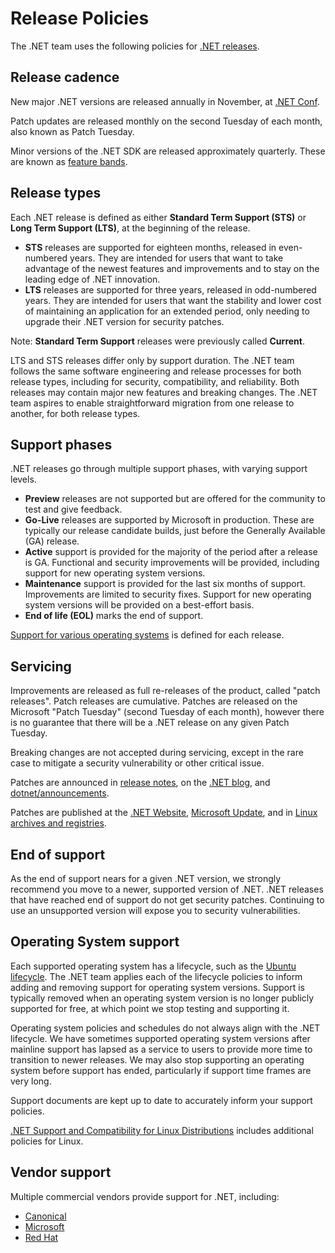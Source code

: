 # Release Policies

The .NET team uses the following policies for [.NET releases](releases.md).

## Release cadence

New major .NET versions are released annually in November, at [.NET Conf](https://www.dotnetconf.net/).

Patch updates are released monthly on the second Tuesday of each month, also known as Patch Tuesday.

Minor versions of the .NET SDK are released approximately quarterly. These are known as [feature bands](https://learn.microsoft.com/dotnet/core/releases-and-support#feature-bands-sdk-only).

## Release types

Each .NET release is defined as either **Standard Term Support (STS)** or **Long Term Support (LTS)**, at the beginning of the release.

* **STS** releases are supported for eighteen months, released in even-numbered years. They are intended for users that want to take advantage of the newest features and improvements and to stay on the leading edge of .NET innovation.
* **LTS** releases are supported for three years, released in odd-numbered years. They are intended for users that want the stability and lower cost of maintaining an application for an extended period, only needing to upgrade their .NET version for security patches.

Note: **Standard Term Support** releases were previously called **Current**.

LTS and STS releases differ only by support duration. The .NET team follows the same software engineering and release processes for both release types, including for security, compatibility, and reliability. Both releases may contain major new features and breaking changes. The .NET team aspires to enable straightforward migration from one release to another, for both release types.

## Support phases

.NET releases go through multiple support phases, with varying support levels.

* **Preview** releases are not supported but are offered for the community to test and give feedback.
* **Go-Live** releases are supported by Microsoft in production. These are typically our release candidate builds, just before the Generally Available (GA) release.
* **Active** support is provided for the majority of the period after a release is GA. Functional and security improvements will be provided, including support for new operating system versions.
* **Maintenance** support is provided for the last six months of support. Improvements are limited to security fixes. Support for new operating system versions will be provided on a best-effort basis.
* **End of life (EOL)** marks the end of support.

[Support for various operating systems](os-lifecycle-policy.md) is defined for each release.

## Servicing

Improvements are released as full re-releases of the product, called "patch releases". Patch releases are cumulative. Patches are released on the Microsoft "Patch Tuesday" (second Tuesday of each month), however there is no guarantee that there will be a .NET release on any given Patch Tuesday.

Breaking changes are not accepted during servicing, except in the rare case to mitigate a security vulnerability or other critical issue.

Patches are announced in [release notes](release-notes/README.md), on the [.NET blog](https://devblogs.microsoft.com/dotnet/category/maintenance-and-updates/), and [dotnet/announcements](https://github.com/dotnet/announcements/labels/Monthly-Update).

Patches are published at the [.NET Website](https://dotnet.microsoft.com/download/dotnet), [Microsoft Update](https://devblogs.microsoft.com/dotnet/net-core-updates-coming-to-microsoft-update/), and in [Linux archives and registries](./linux.md).

## End of support

As the end of support nears for a given .NET version, we strongly recommend you move to a newer, supported version of .NET. .NET releases that have reached end of support do not get security patches. Continuing to use an unsupported version will expose you to security vulnerabilities.

## Operating System support

Each supported operating system has a lifecycle, such as the [Ubuntu lifecycle](https://ubuntu.com/about/release-cycle). The .NET team applies each of the lifecycle policies to inform adding and removing support for operating system versions. Support is typically removed when an operating system version is no longer publicly supported for free, at which point we stop testing and supporting it.

Operating system policies and schedules do not always align with the .NET lifecycle. We have sometimes supported operating system versions after mainline support has lapsed as a service to users to provide more time to transition to newer releases. We may also stop supporting an operating system before support has ended, particularly if support time frames are very long.

Support documents are kept up to date to accurately inform your support policies.

[.NET Support and Compatibility for Linux Distributions](./linux-support.md) includes additional policies for Linux.

## Vendor support

Multiple commercial vendors provide support for .NET, including:

* [Canonical](https://ubuntu.com/blog/install-dotnet-on-ubuntu)
* [Microsoft](microsoft-support.md)
* [Red Hat](http://redhatloves.net/)
